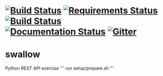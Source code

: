 [![Build Status](https://app.snap-ci.com/aamerio/swallow/branch/devel/build_image)](https://app.snap-ci.com/aamerio/swallow/branch/devel)
[![Requirements Status](https://requires.io/github/aamerio/swallow/requirements.svg?branch=devel)](https://requires.io/github/aamerio/swallow/requirements/?branch=devel)
[![Build Status](https://travis-ci.org/aamerio/swallow.svg?branch=devel)](https://travis-ci.org/aamerio/swallow)
[![Documentation Status](https://readthedocs.org/projects/swallow/badge/?version=latest)](http://swallow.readthedocs.io/en/latest/?badge=latest)
[![Gitter](https://badges.gitter.im/aamerio/swallow.svg)](https://gitter.im/aamerio/swallow?utm_source=badge&utm_medium=badge&utm_campaign=pr-badge&utm_content=badge)  
=============
# swallow
Python REST API exercise
'''
run setup/prepare.sh 
'''
